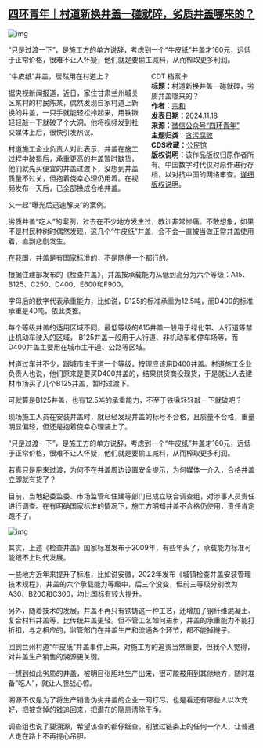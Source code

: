 <!--1731944836000-->
[四环青年｜村道新换井盖一碰就碎，劣质井盖哪来的？](https://chinadigitaltimes.net/chinese/713222.html)
------

<p><img decoding="async" src="https://chinadigitaltimes.net/chinese/files/2024/11/post-713222-673b5c2fbe88c." alt="img"></p><p>“只是过渡一下”，是施工方的单方说辞，考虑到一个“牛皮纸”井盖才160元，远低于正常价格，很难不让人怀疑，他们就是要偷工减料，从而榨取更多利润。</p><div style="width:42%;float:right;padding-left:20px;"><div class="su-spoiler su-spoiler-style-fancy su-spoiler-icon-chevron-circle" data-scroll-offset="0" data-anchor-in-url="no"><div class="su-spoiler-title" tabindex="0" role="button"><span class="su-spoiler-icon"></span>CDT 档案卡</div><div class="su-spoiler-content su-u-clearfix su-u-trim"><strong>标题：</strong>村道新换井盖一碰就碎，劣质井盖哪来的？<br><strong>作者：</strong><a href="https://chinadigitaltimes.net/space/四环青年" target="_blank">宗和</a><br><strong>发表日期：</strong>2024.11.18<br><strong>来源：</strong><a href="https://web.archive.org/web/https://mp.weixin.qq.com/s/slMshvFAh8GYoSS5GIfGdQ" target="_blank">微信公众号“四环青年”</a><br><strong>主题归类：</strong><a href="https://chinadigitaltimes.net/space/贪污腐败" target="_blank">贪污腐败</a><br><strong>CDS收藏：</strong><a href="https://chinadigitaltimes.net/space/%E5%85%AC%E6%B0%91%E9%A6%86" target="_blank" rel="noopener">公民馆</a><br><strong>版权说明：</strong>该作品版权归原作者所有。中国数字时代仅对原作进行存档，以对抗中国的网络审查。<a href="https://chinadigitaltimes.net/chinese/copyright">详细版权说明</a>。</div></div></div><p>“牛皮纸”井盖，居然用在村道上？</p><p>据央视新闻报道，近日，家住甘肃兰州城关区某村的村民陈某，偶然发现自家村道上新换的井盖，一只手就能轻松拎起来，用铁锹轻轻敲一下就破了个大洞。他将视频发到社交媒体上后，很快引发热议。</p><p>村道施工企业负责人对此表示，井盖在施工过程中破损后，承重更高的井盖暂时缺货，他们就先买便宜的井盖过渡下，没想到井盖质量不过关，但抱着侥幸心理仍用着。在视频发布一天后，已全部换成合格井盖。</p><p>又一起“曝光后迅速解决”的案例。</p><p>劣质井盖“吃人”的案例，过去在不少地方发生过，教训非常惨痛。不敢想象，如果不是村民种树时偶然发现，这几个“牛皮纸”井盖，会不会一直被当做正常井盖使用着，直到悲剧发生。</p><p>在我国，井盖是有国家标准的，不是随便一个都行的。</p><p>根据住建部发布的《检查井盖》，井盖按承载能力从低到高分为六个等级：A15、B125、C250、D400、E600和F900。</p><p>字母后的数字代表承重能力，比如说，B125的标准承重为12.5吨，而D400的标准承重是40吨，依此类推。</p><p>每个等级井盖的适用区域不同，最低等级的A15井盖一般用于绿化带、人行道等禁止机动车驶入的区域， B125井盖一般用于人行道、非机动车和停车场等，而D400井盖主要用在城市主干道、公路等区域。</p><p>村道过车并不少，跟城市主干道一个等级，按理应该用D400井盖。村道施工企业负责人也说，他们原来是要买D400井盖的，结果供货商没现货，于是就让人去建材市场买了几个B125井盖，暂时过渡下。</p><p>可就算是B125井盖，也有12.5吨的承重能力，不至于铁锹轻轻敲一下就破吧？</p><p>现场施工人员在安装井盖时，就已经发现井盖的标号不合格，且质量不合格，重量明显偏轻，但还是抱着侥幸心理装上了。</p><p>“只是过渡一下”，是施工方的单方说辞，考虑到一个“牛皮纸”井盖才160元，远低于正常价格，很难不让人怀疑，他们就是要偷工减料，从而榨取更多利润。</p><p>若真只是用来过渡，为何不在井盖周边设置安全提示，为何媒体一介入，合格井盖立即就有货了？</p><p>目前，当地纪委监委、市场监管和住建等部门已成立联合调查组，对涉事人员责任进行调查。在有明确国家标准的情况下，施工方明知井盖不合格仍使用，责任肯定跑不了。</p><p><img decoding="async" src="https://chinadigitaltimes.net/chinese/files/2024/11/post-713222-673b5c30053b4.png" alt="img"></p><p>其实，上述《检查井盖》国家标准发布于2009年，有些年头了，承载能力标准可能跟不上时代发展。</p><p>一些地方近年来提升了标准，比如说安徽，2022年发布《城镇检查井盖安装管理技术规程》，井盖的六个承载能力等级中，后三个没变，但前三等级分别改为A30、B200和C300，均比国标有较大提升。</p><p>另外，随着技术的发展，井盖不再只有铁铸这一种工艺，还增加了钢纤维混凝土、复合材料井盖等，比传统井盖更轻。但不管工艺如何进步，井盖的承重能力不能打折扣，与之相应的，监管部门在井盖生产和流通各个环节，都不能掉链子。</p><p>回到兰州村道“牛皮纸”井盖事件上来，对施工方的追责当然重要，但我个人觉得，对井盖生产销售的溯源更关键。</p><p>一想到如此劣质的井盖，被明目张胆地生产出来，很可能被用到其他地方，随时准备“吃人”，就让人胆战心惊。</p><p>溯源不仅是为了将生产销售伪劣井盖的企业一网打尽，也是看还有哪些人以次充好，把被贪掉的钱追回来，把潜在的隐患清除干净。</p><p>调查组也说了要溯源，希望该查的都仔细查，别放过链条上的任何一个人，让普通人走在路上不再提心吊胆。</p><div class="addtoany_share_save_container addtoany_content addtoany_content_bottom"><div class="a2a_kit a2a_kit_size_32 addtoany_list" data-a2a-url="https://chinadigitaltimes.net/chinese/713222.html" data-a2a-title="四环青年｜村道新换井盖一碰就碎，劣质井盖哪来的？"><a class="a2a_button_facebook" href="https://www.addtoany.com/add_to/facebook?linkurl=https%3A%2F%2Fchinadigitaltimes.net%2Fchinese%2F713222.html&amp;linkname=%E5%9B%9B%E7%8E%AF%E9%9D%92%E5%B9%B4%EF%BD%9C%E6%9D%91%E9%81%93%E6%96%B0%E6%8D%A2%E4%BA%95%E7%9B%96%E4%B8%80%E7%A2%B0%E5%B0%B1%E7%A2%8E%EF%BC%8C%E5%8A%A3%E8%B4%A8%E4%BA%95%E7%9B%96%E5%93%AA%E6%9D%A5%E7%9A%84%EF%BC%9F" title="Facebook" rel="nofollow noopener" target="_blank"></a><a class="a2a_button_twitter" href="https://www.addtoany.com/add_to/twitter?linkurl=https%3A%2F%2Fchinadigitaltimes.net%2Fchinese%2F713222.html&amp;linkname=%E5%9B%9B%E7%8E%AF%E9%9D%92%E5%B9%B4%EF%BD%9C%E6%9D%91%E9%81%93%E6%96%B0%E6%8D%A2%E4%BA%95%E7%9B%96%E4%B8%80%E7%A2%B0%E5%B0%B1%E7%A2%8E%EF%BC%8C%E5%8A%A3%E8%B4%A8%E4%BA%95%E7%9B%96%E5%93%AA%E6%9D%A5%E7%9A%84%EF%BC%9F" title="Twitter" rel="nofollow noopener" target="_blank"></a><a class="a2a_button_telegram" href="https://www.addtoany.com/add_to/telegram?linkurl=https%3A%2F%2Fchinadigitaltimes.net%2Fchinese%2F713222.html&amp;linkname=%E5%9B%9B%E7%8E%AF%E9%9D%92%E5%B9%B4%EF%BD%9C%E6%9D%91%E9%81%93%E6%96%B0%E6%8D%A2%E4%BA%95%E7%9B%96%E4%B8%80%E7%A2%B0%E5%B0%B1%E7%A2%8E%EF%BC%8C%E5%8A%A3%E8%B4%A8%E4%BA%95%E7%9B%96%E5%93%AA%E6%9D%A5%E7%9A%84%EF%BC%9F" title="Telegram" rel="nofollow noopener" target="_blank"></a><a class="a2a_button_reddit" href="https://www.addtoany.com/add_to/reddit?linkurl=https%3A%2F%2Fchinadigitaltimes.net%2Fchinese%2F713222.html&amp;linkname=%E5%9B%9B%E7%8E%AF%E9%9D%92%E5%B9%B4%EF%BD%9C%E6%9D%91%E9%81%93%E6%96%B0%E6%8D%A2%E4%BA%95%E7%9B%96%E4%B8%80%E7%A2%B0%E5%B0%B1%E7%A2%8E%EF%BC%8C%E5%8A%A3%E8%B4%A8%E4%BA%95%E7%9B%96%E5%93%AA%E6%9D%A5%E7%9A%84%EF%BC%9F" title="Reddit" rel="nofollow noopener" target="_blank"></a><a class="a2a_button_whatsapp" href="https://www.addtoany.com/add_to/whatsapp?linkurl=https%3A%2F%2Fchinadigitaltimes.net%2Fchinese%2F713222.html&amp;linkname=%E5%9B%9B%E7%8E%AF%E9%9D%92%E5%B9%B4%EF%BD%9C%E6%9D%91%E9%81%93%E6%96%B0%E6%8D%A2%E4%BA%95%E7%9B%96%E4%B8%80%E7%A2%B0%E5%B0%B1%E7%A2%8E%EF%BC%8C%E5%8A%A3%E8%B4%A8%E4%BA%95%E7%9B%96%E5%93%AA%E6%9D%A5%E7%9A%84%EF%BC%9F" title="WhatsApp" rel="nofollow noopener" target="_blank"></a><a class="a2a_button_email" href="https://www.addtoany.com/add_to/email?linkurl=https%3A%2F%2Fchinadigitaltimes.net%2Fchinese%2F713222.html&amp;linkname=%E5%9B%9B%E7%8E%AF%E9%9D%92%E5%B9%B4%EF%BD%9C%E6%9D%91%E9%81%93%E6%96%B0%E6%8D%A2%E4%BA%95%E7%9B%96%E4%B8%80%E7%A2%B0%E5%B0%B1%E7%A2%8E%EF%BC%8C%E5%8A%A3%E8%B4%A8%E4%BA%95%E7%9B%96%E5%93%AA%E6%9D%A5%E7%9A%84%EF%BC%9F" title="Email" rel="nofollow noopener" target="_blank"></a><a class="a2a_button_copy_link" href="https://www.addtoany.com/add_to/copy_link?linkurl=https%3A%2F%2Fchinadigitaltimes.net%2Fchinese%2F713222.html&amp;linkname=%E5%9B%9B%E7%8E%AF%E9%9D%92%E5%B9%B4%EF%BD%9C%E6%9D%91%E9%81%93%E6%96%B0%E6%8D%A2%E4%BA%95%E7%9B%96%E4%B8%80%E7%A2%B0%E5%B0%B1%E7%A2%8E%EF%BC%8C%E5%8A%A3%E8%B4%A8%E4%BA%95%E7%9B%96%E5%93%AA%E6%9D%A5%E7%9A%84%EF%BC%9F" title="Copy Link" rel="nofollow noopener" target="_blank"></a><a class="a2a_dd addtoany_share_save addtoany_share" href="https://www.addtoany.com/share"></a></div></div>
